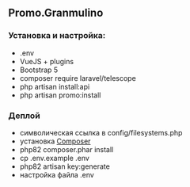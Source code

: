 ## Promo.Granmulino

### Установка и настройка:

-   .env
-   VueJS + plugins
-   Bootstrap 5
-   composer require laravel/telescope
-   php artisan install:api
-   php artisan promo:install

### Деплой

-   символическая ссылка в config/filesystems.php
-   установка [Composer](https://getcomposer.org/download/)
-   php82 composer.phar install
-   cp .env.example .env
-   php82 artisan key:generate
-   настройка файла .env
